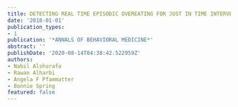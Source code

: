 ```yaml
---
title: DETECTING REAL TIME EPISODIC OVEREATING FOR JUST IN TIME INTERVENTIONS
date: '2018-01-01'
publication_types:
- 1
publication: '*ANNALS OF BEHAVIORAL MEDICINE*'
abstract: ''
publishDate: '2020-08-14T04:38:42.522959Z'
authors:
- Nabil Alshurafa
- Rawan Alharbi
- Angela F Pfammatter
- Bonnie Spring
featured: false
---
```

